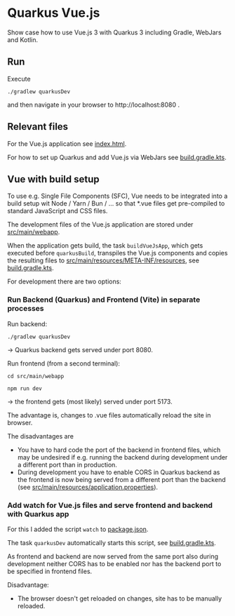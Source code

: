 # Quarkus Vue.js

Show case how to use Vue.js 3 with Quarkus 3 including Gradle, WebJars and Kotlin.

## Run

Execute
```shell
./gradlew quarkusDev
```

and then navigate in your browser to http://localhost:8080 .

## Relevant files

For the Vue.js application see [index.html](src/main/resources/META-INF/resources/index.html).

For how to set up Quarkus and add Vue.js via WebJars see [build.gradle.kts](build.gradle.kts).

## Vue with build setup

To use e.g. Single File Components (SFC), Vue needs to be integrated into a build setup wit Node / Yarn / Bun / ... so that
*.vue files get pre-compiled to standard JavaScript and CSS files.

The development files of the Vue.js application are stored under [src/main/webapp](src/main/webapp).

When the application gets build, the task `buildVueJsApp`, which gets executed before `quarkusBuild`, transpiles
the Vue.js components and copies the resulting files to 
[src/main/resources/META-INF/resources](src/main/resources/META-INF/resources), see [build.gradle.kts](build.gradle.kts).

For development there are two options:

### Run Backend (Quarkus) and Frontend (Vite) in separate processes

Run backend:
```shell
./gradlew quarkusDev
```
-> Quarkus backend gets served under port 8080.

Run frontend (from a second terminal):
```shell
cd src/main/webapp

npm run dev
```
-> the frontend gets (most likely) served under port 5173.

The advantage is, changes to .vue files automatically reload the site in browser.

The disadvantages are
- You have to hard code the port of the backend in frontend files, which may be undesired if e.g. running the backend during development under a different port than in production.
- During development you have to enable CORS in Quarkus backend as the frontend is now being served from a different port than the backend (see [src/main/resources/application.properties](src/main/resources/application.properties)).

### Add watch for Vue.js files and serve frontend and backend with Quarkus app

For this I added the script `watch` to [package.json](src/main/webapp/package.json).

The task `quarkusDev` automatically starts this script, see [build.gradle.kts](build.gradle.kts).

As frontend and backend are now served from the same port also during development neither CORS has to be enabled nor 
has the backend port to be specified in frontend files.

Disadvantage:
- The browser doesn't get reloaded on changes, site has to be manually reloaded.